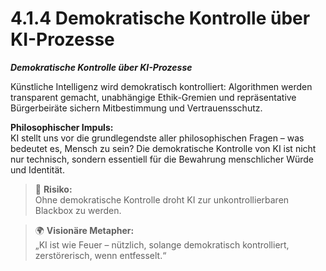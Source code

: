 # 4.1.4 Demokratische Kontrolle über KI-Prozesse

_**Demokratische Kontrolle über KI-Prozesse**_

Künstliche Intelligenz wird demokratisch kontrolliert: Algorithmen werden transparent gemacht, unabhängige Ethik-Gremien und repräsentative Bürgerbeiräte sichern Mitbestimmung und Vertrauensschutz.

**Philosophischer Impuls:**\
KI stellt uns vor die grundlegendste aller philosophischen Fragen – was bedeutet es, Mensch zu sein? Die demokratische Kontrolle von KI ist nicht nur technisch, sondern essentiell für die Bewahrung menschlicher Würde und Identität.

> 🧭 **Risiko:**\
> Ohne demokratische Kontrolle droht KI zur unkontrollierbaren Blackbox zu werden.

> 🌍 **Visionäre Metapher:**\
> „KI ist wie Feuer – nützlich, solange demokratisch kontrolliert, zerstörerisch, wenn entfesselt.“
